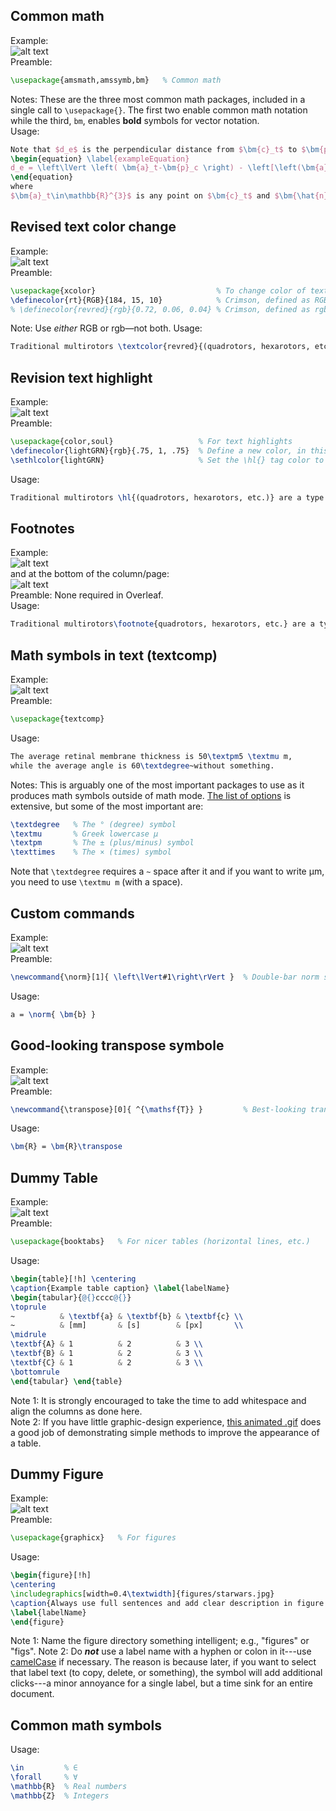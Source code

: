 ## Common math
Example:\
![alt text](https://github.com/gerber211/latex/blob/main/generalMath.PNG?raw=true)\
Preamble: 
```latex
\usepackage{amsmath,amssymb,bm}   % Common math
```
Notes: These are the three most common math packages, included in a single call to `\usepackage{}`. The first two enable common math notation while the third, `bm`, enables __bold__ symbols for vector notation.\
Usage: 
```latex
Note that $d_e$ is the perpendicular distance from $\bm{c}_t$ to $\bm{p}_c$, calculated as
\begin{equation} \label{exampleEquation}
d_e = \left\lVert \left( \bm{a}_t-\bm{p}_c \right) - \left[\left(\bm{a}_t-\bm{p}_c\right) \cdot \bm{\hat{n}}_t \right] \bm{\hat{n}}_t \right\rVert
\end{equation}
where
$\bm{a}_t\in\mathbb{R}^{3}$ is any point on $\bm{c}_t$ and $\bm{\hat{n}}_t$ is a unit vector in the direction of $\bm{c}_t$.
```


## Revised text color change
Example:\
![alt text](https://github.com/gerber211/latex/blob/main/redText.PNG?raw=true)\
Preamble: 
```latex
\usepackage{xcolor}                           % To change color of text 
\definecolor{rt}{RGB}{184, 15, 10}            % Crimson, defined as RGB [0,255] value
% \definecolor{revred}{rgb}{0.72, 0.06, 0.04} % Crimson, defined as rgb [0,1] value
```
Note: Use *either* RGB or rgb—not both. Usage: 
```latex
Traditional multirotors \textcolor{revred}{(quadrotors, hexarotors, etc.)} are a type of ... 
```

## Revision text highlight
Example:\
![alt text](https://github.com/gerber211/latex/blob/main/grnHighlight.PNG?raw=true)\
Preamble:
```latex
\usepackage{color,soul}                   % For text highlights
\definecolor{lightGRN}{rgb}{.75, 1, .75}  % Define a new color, in this case light green
\sethlcolor{lightGRN}                     % Set the \hl{} tag color to be lightGRN, as defined above
```
Usage:
```latex
Traditional multirotors \hl{(quadrotors, hexarotors, etc.)} are a type of ... 
```

## Footnotes
Example:\
![alt text](https://github.com/gerber211/latex/blob/main/footnote1.PNG?raw=true)\
and at the bottom of the column/page:\
![alt text](https://github.com/gerber211/latex/blob/main/footnote2.PNG?raw=true)\
Preamble: None required in Overleaf.\
Usage:
```latex
Traditional multirotors\footnote{quadrotors, hexarotors, etc.} are a type of ...
```

## Math symbols in text (textcomp)
Example:\
![alt text](https://github.com/gerber211/latex/blob/main/textcomp.PNG?raw=true)\
Preamble:
```latex
\usepackage{textcomp}
```
Usage:
```latex
The average retinal membrane thickness is 50\textpm5 \textmu m, 
while the average angle is 60\textdegree~without something.
```
Notes: This is arguably one of the most important packages to use as it produces math symbols outside of math mode. 
[The list of options](http://tug.ctan.org/info/symbols/comprehensive/symbols-a4.pdf) is extensive, but some of the most important are:
```latex
\textdegree   % The ° (degree) symbol
\textmu       % Greek lowercase µ
\textpm       % The ± (plus/minus) symbol
\texttimes    % The × (times) symbol
```
Note that `\textdegree` requires a `~` space after it and if you want to write µm, you need to use `\textmu m` (with a space). 

## Custom commands 
Example:\
![alt text](https://github.com/gerber211/latex/blob/main/norm.PNG?raw=true)\
Preamble:
```latex
\newcommand{\norm}[1]{ \left\lVert#1\right\rVert }	% Double-bar norm symbol
```
Usage: 
```latex
a = \norm{ \bm{b} }
```

## Good-looking transpose symbole
Example:\
![alt text](https://github.com/gerber211/latex/blob/main/transpose.PNG?raw=true)\
Preamble:
```latex
\newcommand{\transpose}[0]{ ^{\mathsf{T}} }         % Best-looking transpose symbol
```
Usage: 
```latex
\bm{R} = \bm{R}\transpose
```


## Dummy Table
Example:\
![alt text](https://github.com/gerber211/latex/blob/main/table.PNG?raw=true)\
Preamble:
```latex
\usepackage{booktabs}   % For nicer tables (horizontal lines, etc.)
```
Usage:
```latex
\begin{table}[!h] \centering
\caption{Example table caption} \label{labelName}
\begin{tabular}{@{}cccc@{}}
\toprule
~          & \textbf{a} & \textbf{b} & \textbf{c} \\
~          & [mm]       & [s]        & [px]       \\
\midrule
\textbf{A} & 1          & 2          & 3 \\
\textbf{B} & 1          & 2          & 3 \\
\textbf{C} & 1          & 2          & 3 \\
\bottomrule
\end{tabular} \end{table}
```
Note 1: It is strongly encouraged to take the time to add whitespace and align the columns as done here.\
Note 2: If you have little graphic-design experience, [this animated .gif](https://i.imgur.com/ZY8dKpA.gif) does a good job of demonstrating simple methods to improve the appearance of a table. 


## Dummy Figure
Example:\
![alt text](https://github.com/gerber211/latex/blob/main/figure.PNG?raw=true)\
Preamble:
```latex
\usepackage{graphicx}   % For figures
```
Usage:
```latex
\begin{figure}[!h]
\centering
\includegraphics[width=0.4\textwidth]{figures/starwars.jpg}
\caption{Always use full sentences and add clear description in figure captions.}
\label{labelName}
\end{figure}
```
Note 1: Name the figure directory something intelligent; e.g., "figures" or "figs". 
Note 2: Do *__not__* use a label name with a hyphen or colon in it---use [camelCase](https://en.wikipedia.org/wiki/Camel_case) if necessary. The reason is because later, if you want to select that label text (to copy, delete, or something), the symbol will add additional clicks---a minor annoyance for a single label, but a time sink for an entire document.

## Common math symbols
Usage:
```latex
\in         % ∈
\forall     % ∀
\mathbb{R}  % Real numbers
\mathbb{Z}  % Integers 
```
